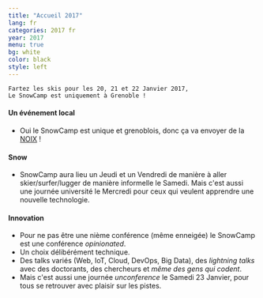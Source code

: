 ```yaml
---
title: "Accueil 2017"
lang: fr
categories: 2017 fr
year: 2017
menu: true
bg: white
color: black
style: left
---
```


    Fartez les skis pour les 20, 21 et 22 Janvier 2017,
    Le SnowCamp est uniquement à Grenoble !

#### Un événement local
-   Oui le SnowCamp est unique et grenoblois, donc ça va envoyer de la [NOIX](http://www.aoc-noixdegrenoble.com/) !

#### Snow
-   SnowCamp aura lieu un Jeudi et un Vendredi de manière à aller skier/surfer/lugger de manière informelle le Samedi. Mais c'est aussi une journée université le Mercredi pour ceux qui veulent apprendre une nouvelle technologie.

#### Innovation
-   Pour ne pas être une nième conférence (même enneigée) le SnowCamp est une conférence *opinionated*.
-   Un choix délibérément technique.
-   Des talks variés (Web, IoT, Cloud, DevOps, Big Data), des *lightning talks* avec des doctorants, des chercheurs et *même des gens qui codent*.
-   Mais c'est aussi une journée *unconference* le Samedi 23 Janvier, pour tous se retrouver avec plaisir sur les pistes.
